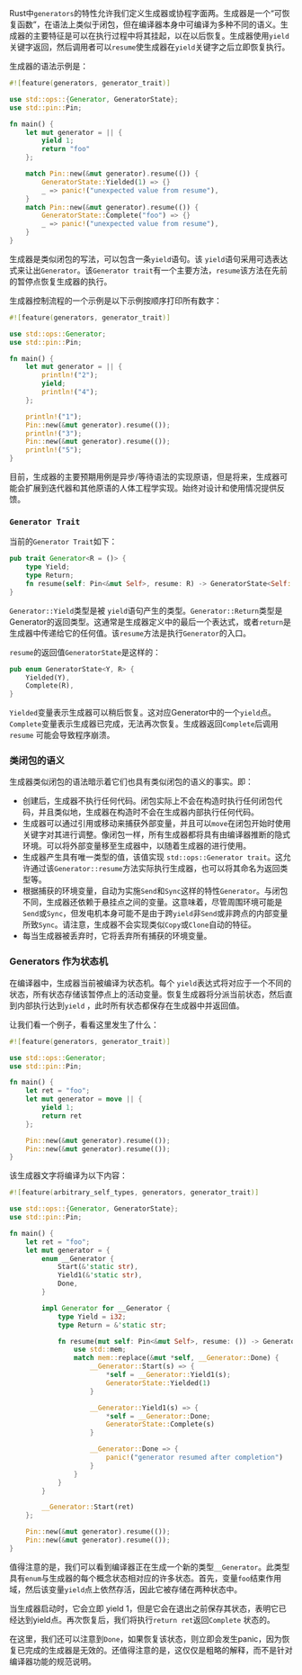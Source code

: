 Rust中`generators`的特性允许我们定义生成器或协程字面两。生成器是一个“可恢复函数”，在语法上类似于闭包，但在编译器本身中可编译为多种不同的语义。生成器的主要特征是可以在执行过程中将其挂起，以在以后恢复。生成器使用`yield`关键字返回，然后调用者可以`resume`使生成器在`yield`关键字之后立即恢复执行。

生成器的语法示例是：

```rust
#![feature(generators, generator_trait)]

use std::ops::{Generator, GeneratorState};
use std::pin::Pin;

fn main() {
    let mut generator = || {
        yield 1;
        return "foo"
    };

    match Pin::new(&mut generator).resume(()) {
        GeneratorState::Yielded(1) => {}
        _ => panic!("unexpected value from resume"),
    }
    match Pin::new(&mut generator).resume(()) {
        GeneratorState::Complete("foo") => {}
        _ => panic!("unexpected value from resume"),
    }
}
```

生成器是类似闭包的写法，可以包含一条`yield`语句。该 `yield`语句采用可选表达式来让出`Generator`。该`Generator trait`有一个主要方法，`resume`该方法在先前的暂停点恢复生成器的执行。

生成器控制流程的一个示例是以下示例按顺序打印所有数字：

```rust
#![feature(generators, generator_trait)]

use std::ops::Generator;
use std::pin::Pin;

fn main() {
    let mut generator = || {
        println!("2");
        yield;
        println!("4");
    };

    println!("1");
    Pin::new(&mut generator).resume(());
    println!("3");
    Pin::new(&mut generator).resume(());
    println!("5");
}
```

目前，生成器的主要预期用例是异步/等待语法的实现原语，但是将来，生成器可能会扩展到迭代器和其他原语的人体工程学实现。始终对设计和使用情况提供反馈。

### `Generator Trait`

当前的`Generator Trait`如下：

```rust
pub trait Generator<R = ()> {
    type Yield;
    type Return;
    fn resume(self: Pin<&mut Self>, resume: R) -> GeneratorState<Self::Yield, Self::Return>;
}
```

`Generator::Yield`类型是被 `yield`语句产生的类型。`Generator::Return`类型是Generator的返回类型。这通常是生成器定义中的最后一个表达式，或者`return`是生成器中传递给它的任何值。该`resume`方法是执行`Generator`的入口。

`resume`的返回值`GeneratorState`是这样的：

```rust
pub enum GeneratorState<Y, R> {
    Yielded(Y),
    Complete(R),
}
```

`Yielded`变量表示生成器可以稍后恢复。这对应Generator中的一个`yield`点。`Complete`变量表示生成器已完成，无法再次恢复。生成器返回`Complete`后调用`resume` 可能会导致程序崩溃。

### 类闭包的语义

生成器类似闭包的语法暗示着它们也具有类似闭包的语义的事实。即：

- 创建后，生成器不执行任何代码。闭包实际上不会在构造时执行任何闭包代码，并且类似地，生成器在构造时不会在生成器内部执行任何代码。
- 生成器可以通过引用或移动来捕获外部变量，并且可以`move`在闭包开始时使用关键字对其进行调整。像闭包一样，所有生成器都将具有由编译器推断的隐式环境。可以将外部变量移至生成器中，以随着生成器的进行使用。
- 生成器产生具有唯一类型的值，该值实现 `std::ops::Generator trait`。这允许通过该`Generator::resume`方法实际执行生成器，也可以将其命名为返回类型等。
- 根据捕获的环境变量，自动为实施`Send`和`Sync`这样的特性`Generator`。与闭包不同，生成器还依赖于悬挂点之间的变量。这意味着，尽管周围环境可能是`Send`或`Sync`，但发电机本身可能不是由于跨`yield`非`Send`或非跨点的内部变量所致`Sync`。请注意，生成器不会实现类似`Copy`或`Clone`自动的特征。
- 每当生成器被丢弃时，它将丢弃所有捕获的环境变量。

### Generators 作为状态机

在编译器中，生成器当前被编译为状态机。每个 `yield`表达式将对应于一个不同的状态，所有状态存储该暂停点上的活动变量。恢复生成器将分派当前状态，然后直到内部执行达到`yield` ，此时所有状态都保存在生成器中并返回值。

让我们看一个例子，看看这里发生了什么：

```rust
#![feature(generators, generator_trait)]

use std::ops::Generator;
use std::pin::Pin;

fn main() {
    let ret = "foo";
    let mut generator = move || {
        yield 1;
        return ret
    };

    Pin::new(&mut generator).resume(());
    Pin::new(&mut generator).resume(());
}
```

该生成器文字将编译为以下内容：

```rust
#![feature(arbitrary_self_types, generators, generator_trait)]

use std::ops::{Generator, GeneratorState};
use std::pin::Pin;

fn main() {
    let ret = "foo";
    let mut generator = {
        enum __Generator {
            Start(&'static str),
            Yield1(&'static str),
            Done,
        }

        impl Generator for __Generator {
            type Yield = i32;
            type Return = &'static str;

            fn resume(mut self: Pin<&mut Self>, resume: ()) -> GeneratorState<i32, &'static str> {
                use std::mem;
                match mem::replace(&mut *self, __Generator::Done) {
                    __Generator::Start(s) => {
                        *self = __Generator::Yield1(s);
                        GeneratorState::Yielded(1)
                    }

                    __Generator::Yield1(s) => {
                        *self = __Generator::Done;
                        GeneratorState::Complete(s)
                    }

                    __Generator::Done => {
                        panic!("generator resumed after completion")
                    }
                }
            }
        }

        __Generator::Start(ret)
    };

    Pin::new(&mut generator).resume(());
    Pin::new(&mut generator).resume(());
}
```

值得注意的是，我们可以看到编译器正在生成一个新的类型`__Generator`。此类型具有`enum`与生成器的每个概念状态相对应的许多状态。首先，变量`foo`结束作用域，然后该变量`yield`点上依然存活，因此它被存储在两种状态中。

当生成器启动时，它会立即 yield 1，但是它会在退出之前保存其状态，表明它已经达到yield点。再次恢复后，我们将执行`return ret`返回`Complete` 状态的。

在这里，我们还可以注意到`Done`，如果恢复该状态，则立即会发生panic，因为恢复已完成的生成器是无效的。还值得注意的是，这仅仅是粗略的解释，而不是针对编译器功能的规范说明。